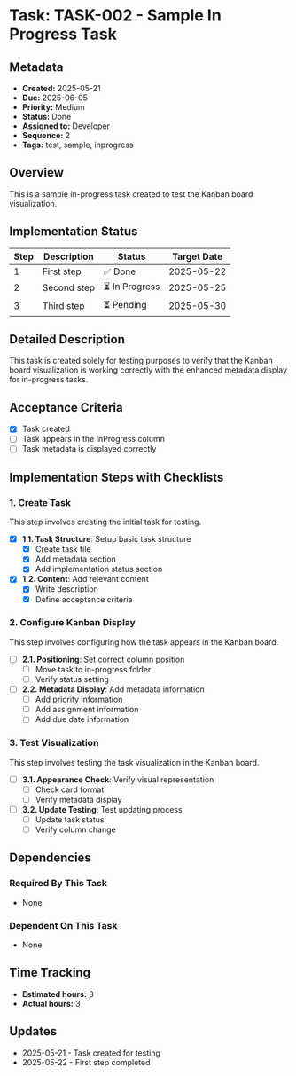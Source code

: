 # Task: TASK-002 - Sample In Progress Task

## Metadata
- **Created:** 2025-05-21
- **Due:** 2025-06-05
- **Priority:** Medium
- **Status:** Done
- **Assigned to:** Developer
- **Sequence:** 2
- **Tags:** test, sample, inprogress

## Overview
This is a sample in-progress task created to test the Kanban board visualization.

## Implementation Status

| Step | Description | Status | Target Date |
|------|-------------|--------|-------------|
| 1 | First step | ✅ Done | 2025-05-22 |
| 2 | Second step | ⏳ In Progress | 2025-05-25 |
| 3 | Third step | ⏳ Pending | 2025-05-30 |

## Detailed Description
This task is created solely for testing purposes to verify that the Kanban board visualization is working correctly with the enhanced metadata display for in-progress tasks.

## Acceptance Criteria
- [x] Task created
- [ ] Task appears in the InProgress column
- [ ] Task metadata is displayed correctly

## Implementation Steps with Checklists

### 1. Create Task
This step involves creating the initial task for testing.
- [x] **1.1. Task Structure**: Setup basic task structure
  - [x] Create task file
  - [x] Add metadata section
  - [x] Add implementation status section
- [x] **1.2. Content**: Add relevant content
  - [x] Write description
  - [x] Define acceptance criteria

### 2. Configure Kanban Display
This step involves configuring how the task appears in the Kanban board.
- [ ] **2.1. Positioning**: Set correct column position
  - [ ] Move task to in-progress folder
  - [ ] Verify status setting
- [ ] **2.2. Metadata Display**: Add metadata information
  - [ ] Add priority information
  - [ ] Add assignment information
  - [ ] Add due date information

### 3. Test Visualization
This step involves testing the task visualization in the Kanban board.
- [ ] **3.1. Appearance Check**: Verify visual representation
  - [ ] Check card format
  - [ ] Verify metadata display
- [ ] **3.2. Update Testing**: Test updating process
  - [ ] Update task status
  - [ ] Verify column change

## Dependencies
### Required By This Task
- None

### Dependent On This Task
- None

## Time Tracking
- **Estimated hours:** 8
- **Actual hours:** 3

## Updates
- 2025-05-21 - Task created for testing
- 2025-05-22 - First step completed

